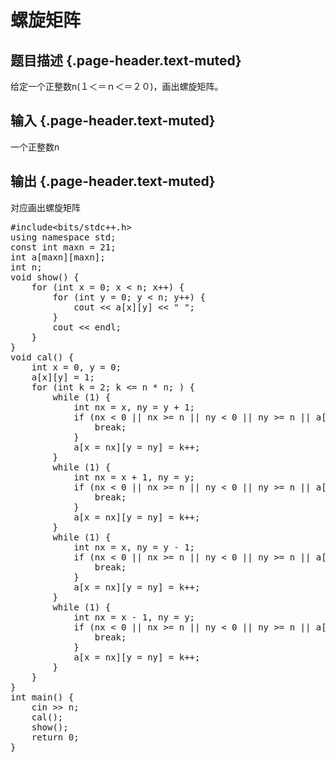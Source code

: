 # 螺旋矩阵

## 题目描述 {.page-header.text-muted}

<div class="content">
  给定一个正整数n(１＜＝ｎ＜＝２０)，画出螺旋矩阵。
</div>

## 输入 {.page-header.text-muted}

<div class="content">
  <p>
    一个正整数n
  </p>
</div>

## 输出 {.page-header.text-muted}

<div class="content">
  <p>
    对应画出螺旋矩阵
  </p>
</div>

<pre class="EnlighterJSRAW" data-enlighter-language="cpp">#include&lt;bits/stdc++.h&gt;
using namespace std;
const int maxn = 21;
int a[maxn][maxn];
int n;
void show() {
    for (int x = 0; x &lt; n; x++) {
        for (int y = 0; y &lt; n; y++) {
            cout &lt;&lt; a[x][y] &lt;&lt; " ";
        }
        cout &lt;&lt; endl;
    }
}
void cal() {
    int x = 0, y = 0;
    a[x][y] = 1;
    for (int k = 2; k &lt;= n * n; ) {
        while (1) {
            int nx = x, ny = y + 1;
            if (nx &lt; 0 || nx &gt;= n || ny &lt; 0 || ny &gt;= n || a[nx][ny]) {
                break;
            }
            a[x = nx][y = ny] = k++;
        }
        while (1) {
            int nx = x + 1, ny = y;
            if (nx &lt; 0 || nx &gt;= n || ny &lt; 0 || ny &gt;= n || a[nx][ny]) {
                break;
            }
            a[x = nx][y = ny] = k++;
        }
        while (1) {
            int nx = x, ny = y - 1;
            if (nx &lt; 0 || nx &gt;= n || ny &lt; 0 || ny &gt;= n || a[nx][ny]) {
                break;
            }
            a[x = nx][y = ny] = k++;
        }
        while (1) {
            int nx = x - 1, ny = y;
            if (nx &lt; 0 || nx &gt;= n || ny &lt; 0 || ny &gt;= n || a[nx][ny]) {
                break;
            }
            a[x = nx][y = ny] = k++;
        }
    }
}
int main() {
    cin &gt;&gt; n;
    cal();
    show();
    return 0;
}</pre>

&nbsp;
